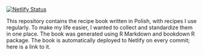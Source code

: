 [![Netlify Status](https://api.netlify.com/api/v1/badges/a9a18169-2ca0-4d08-8c7f-9cc18e643968/deploy-status)](https://app.netlify.com/sites/jjrecipes/deploys)


This repository contains the recipe book written in Polish, with recipes I use regularly. To make my life easier, I wanted to collect and standardize them in one place. The book was generated using R Markdown and bookdown R package. The book is automatically deployed to Netlify on every commit; here is a link to it.
